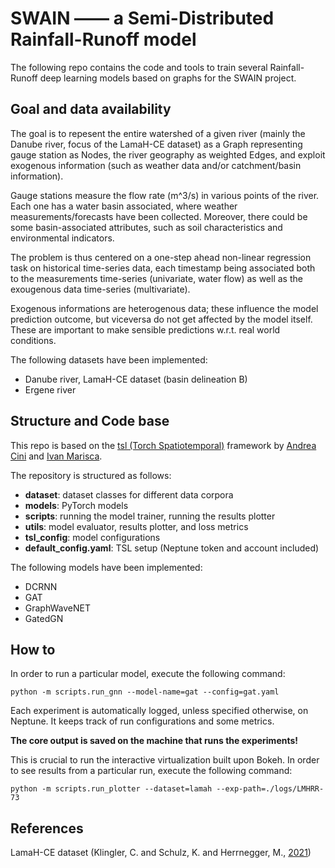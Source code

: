 # SWAIN –––– a Semi-Distributed Rainfall-Runoff model

The following repo contains the code and tools to train several Rainfall-Runoff deep learning models based on graphs for the SWAIN project.

## Goal and data availability

The goal is to repesent the entire watershed of a given river (mainly the Danube river, focus of the LamaH-CE dataset) as a Graph representing gauge station as Nodes, the river geography as weighted Edges, and exploit exogenous information (such as weather data and/or catchment/basin information).

Gauge stations measure the flow rate (m^3/s) in various points of the river. Each one has a water basin associated, where weather measurements/forecasts have been collected. Moreover, there could be some basin-associated attributes, such as soil characteristics and environmental indicators.

The problem is thus centered on a one-step ahead non-linear regression task on historical time-series data, each timestamp being associated both to the measurements time-series (univariate, water flow) as well as the exougenous data time-series (multivariate).

Exogenous informations are heterogenous data; these influence the model prediction outcome, but viceversa do not get affected by the model itself. These are important to make sensible predictions w.r.t. real world conditions.

The following datasets have been implemented:

- Danube river, LamaH-CE dataset (basin delineation B)
- Ergene river

## Structure and Code base

This repo is based on the [tsl (Torch Spatiotemporal)](https://github.com/TorchSpatiotemporal/tsl) framework by [Andrea Cini](https://github.com/andreacini) and [Ivan Marisca](https://github.com/marshka).

The repository is structured as follows:

- **dataset**: dataset classes for different data corpora 
- **models**: PyTorch models
- **scripts**: running the model trainer, running the results plotter
- **utils**: model evaluator, results plotter, and loss metrics
- **tsl_config**: model configurations
- **default_config.yaml**: TSL setup (Neptune token and account included)

The following models have been implemented:

- DCRNN
- GAT
- GraphWaveNET
- GatedGN

## How to
In order to run a particular model, execute the following command:

`python -m scripts.run_gnn --model-name=gat --config=gat.yaml`

Each experiment is automatically logged, unless specified otherwise, on Neptune. It keeps track of run configurations and some metrics.

**The core output is saved on the machine that runs the experiments!**

This is crucial to run the interactive virtualization built upon Bokeh. In order to see results from a particular run, execute the following command:

`python -m scripts.run_plotter --dataset=lamah --exp-path=./logs/LMHRR-73`

## References

LamaH-CE dataset (Klingler, C. and Schulz, K. and Herrnegger, M., [2021](https://essd.copernicus.org/articles/13/4529/2021/))